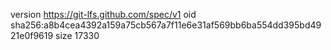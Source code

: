 version https://git-lfs.github.com/spec/v1
oid sha256:a8b4cea4392a159a75cb567a7f11e6e31af569bb6ba554dd395bd4921e0f9619
size 17330
